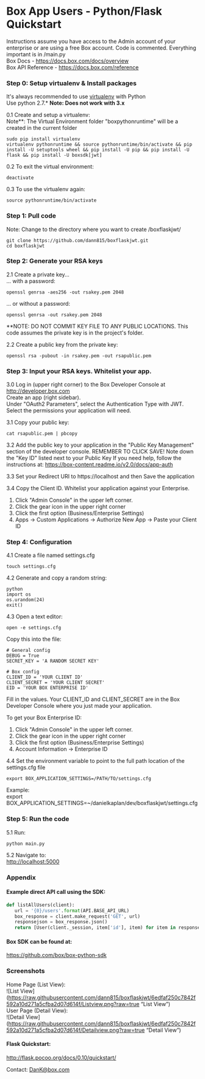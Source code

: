 # Box App Users - Python/Flask Quickstart
Instructions assume you have access to the Admin account of your enterprise or are using a free Box account.  Code is commented. Everything important is in /main.py  
Box Docs - <https://docs.box.com/docs/overview>   
Box API Reference - <https://docs.box.com/reference>

### Step 0: Setup virtualenv & Install packages   
It's always recommended to use [virtualenv](http://docs.python-guide.org/en/latest/dev/virtualenvs/) with Python  
Use python 2.7.*  **Note: Does not work with 3.x**  

0.1 Create and setup a virtualenv:   
Note**: The Virtual Environment folder "boxpythonruntime" will be a created in the current folder
```
sudo pip install virtualenv
virtualenv pythonruntime && source pythonruntime/bin/activate && pip install -U setuptools wheel && pip install -U pip && pip install -U flask && pip install -U boxsdk[jwt]
```

0.2 To exit the virtual environment:
```
deactivate
```

0.3 To use the virtualenv again:
```
source pythonruntime/bin/activate
```


### Step 1: Pull code  
Note: Change to the directory where you want to create /boxflaskjwt/
```
git clone https://github.com/dann815/boxflaskjwt.git  
cd boxflaskjwt
```


### Step 2: Generate your RSA keys  
2.1 Create a private key...   
... with a password:  
```
openssl genrsa -aes256 -out rsakey.pem 2048
```  
... or without a password:  
```
openssl genrsa -out rsakey.pem 2048 
```  
**NOTE: DO NOT COMMIT KEY FILE TO ANY PUBLIC LOCATIONS.  This code assumes the private key is in the project's folder.

2.2 Create a public key from the private key:  
```
openssl rsa -pubout -in rsakey.pem -out rsapublic.pem  
```


### Step 3: Input your RSA keys.  Whitelist your app.
3.0 Log in (upper right corner) to the Box Developer Console at <http://developer.box.com>   
Create an app (right sidebar).   
Under "OAuth2 Parameters", select the Authentication Type with JWT.  Select the permissions your application will need.   


3.1 Copy your public key:  
```
cat rsapublic.pem | pbcopy  
```

3.2 Add the public key to your application in the "Public Key Management" section of the developer console. REMEMBER TO CLICK SAVE!  Note down the "Key ID" listed next to your Public Key
If you need help, follow the instructions at: <https://box-content.readme.io/v2.0/docs/app-auth>  

3.3 Set your Redirect URI to https://localhost and then Save the application   
   
3.4 Copy the Client ID. Whitelist your application against your Enterprise.   
1) Click "Admin Console" in the upper left corner.   
2) Click the gear icon in the upper right corner   
3) Click the first option (Business/Enterprise Settings)   
4) Apps -> Custom Applications -> Authorize New App -> Paste your Client ID   


### Step 4: Configuration  
4.1 Create a file named settings.cfg   
```
touch settings.cfg
```

4.2 Generate and copy a random string: 
```
python
import os
os.urandom(24)
exit()
```  


4.3 Open a text editor:  
```
open -e settings.cfg
```
Copy this into the file:
```
# General config
DEBUG = True
SECRET_KEY = 'A RANDOM SECRET KEY'

# Box config
CLIENT_ID = 'YOUR CLIENT ID'
CLIENT_SECRET = 'YOUR CLIENT SECRET'
EID = 'YOUR BOX ENTERPRISE ID'
``` 
Fill in the values.  Your CLIENT_ID and CLIENT_SECRET are in the Box Developer Console where you just made your application.  

To get your Box Enterprise ID:   
1) Click "Admin Console" in the upper left corner.   
2) Click the gear icon in the upper right corner   
3) Click the first option (Business/Enterprise Settings)   
4) Account Information -> Enterprise ID   

  
4.4 Set the environment variable to point to the full path location of the settings.cfg file  
```
export BOX_APPLICATION_SETTINGS=/PATH/TO/settings.cfg
```
Example:   
export BOX_APPLICATION_SETTINGS=~/danielkaplan/dev/boxflaskjwt/settings.cfg

### Step 5: Run the code  
5.1 Run:
```
python main.py  
```
5.2 Navigate to:  
<http://localhost:5000> 



### Appendix  
#### Example direct API call using the SDK:  
 ```python
 def listAllUsers(client):
    url = '{0}/users'.format(API.BASE_API_URL)
    box_response = client.make_request('GET', url)
    responsejson = box_response.json()
    return [User(client._session, item['id'], item) for item in responsejson['entries']]
```  

#### Box SDK can be found at:  
https://github.com/box/box-python-sdk  


### Screenshots  
Home Page (List View):  
![List View](https://raw.githubusercontent.com/dann815/boxflaskjwt/6edfaf250c7842f592a10d271a5cfba2d07d614f/Listview.png?raw=true “List View”)   
User Page (Detail View):  
![Detail View](https://raw.githubusercontent.com/dann815/boxflaskjwt/6edfaf250c7842f592a10d271a5cfba2d07d614f/Detailview.png?raw=true “Detail View”)  


#### Flask Quickstart:  
<http://flask.pocoo.org/docs/0.10/quickstart/>  


Contact: DanK@box.com  
